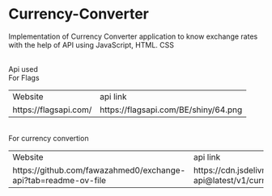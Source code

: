 # Currency-Converter
Implementation of Currency Converter application to know exchange rates with the help of  API  using JavaScript, HTML. CSS

<br>
Api used
<br>
For Flags
<br>
<table style="border none">
<tr>
<td>Website</td><td>api link</td>
</tr>
<tr>
<td>https://flagsapi.com/</td><td>https://flagsapi.com/BE/shiny/64.png</td>
</tr>
</table>
<br>
For currency convertion
<br>
<table style="border none">
<tr>
<td>Website</td><td>api link</td>
</tr>
<tr>
<td>https://github.com/fawazahmed0/exchange-api?tab=readme-ov-file</td><td>https://cdn.jsdelivr.net/npm/@fawazahmed0/currency-api@latest/v1/currencies.json</td>
</tr>
</table>